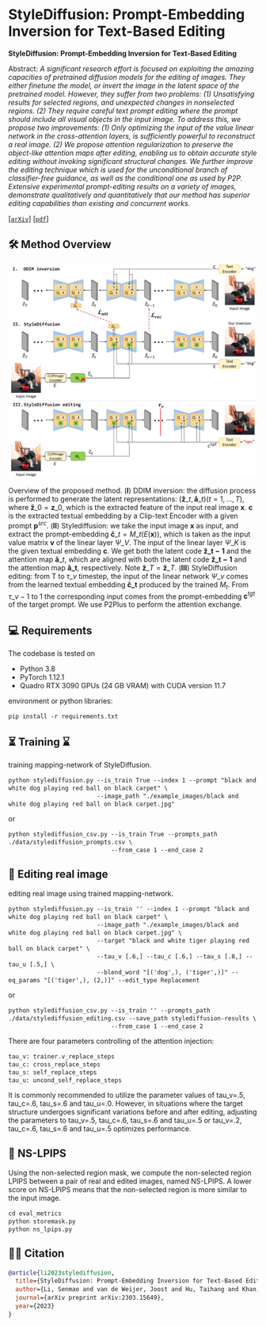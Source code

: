# StyleDiffusion: Prompt-Embedding Inversion for Text-Based Editing</sub>

**StyleDiffusion: Prompt-Embedding Inversion for Text-Based Editing**<br>

Abstract: *A significant research effort is focused on exploiting the amazing capacities of pretrained diffusion models for the editing of images. They either finetune the model, or invert the image in the latent space of the pretrained model. However, they suffer from two problems: (1) Unsatisfying results for selected regions, and unexpected changes in nonselected regions. (2) They require careful text prompt editing where the prompt should include all visual objects in the input image. To address this, we propose two improvements: (1) Only optimizing the input of the value linear network in the cross-attention layers, is sufficiently powerful to reconstruct a real image. (2) We propose attention regularization to preserve the object-like attention maps after editing, enabling us to obtain accurate style editing without invoking significant structural changes. We further improve the editing technique which is used for the unconditional branch of classifier-free guidance, as well as the conditional one as used by P2P. Extensive experimental prompt-editing results on a variety of images, demonstrate qualitatively and quantitatively that our method has superior editing capabilities than existing and concurrent works.*

[[`arXiv`](https://arxiv.org/abs/2303.15649)] [[`pdf`](https://arxiv.org/pdf/2303.15649.pdf)]

## 🛠️ Method Overview
<span id="method-overview"></span>

![Random Sample](./docs/Overview.jpg)

Overview of the proposed method. ($\textbf{I}$) DDIM inversion: the diffusion process is performed to generate the latent representations: ${(\mathbf{\hat{z}}\_t, \mathbf{\hat{a}}\_t)} (t = 1,...,T)$, where $\mathbf{\hat{z}}\_0 = \mathbf{z}\_0$, which is the extracted feature of the input real image $\mathbf{x}$. $\mathbf{c}$ is the extracted textual embedding by a Clip-text Encoder with a given prompt $\mathbf{p}^{src}$.    ($\textbf{II}$) Stylediffusion: we take the input image $\mathbf{x}$ as input, and extract the prompt-embedding $\mathbf{\widetilde{c}}\_{t} = M\_{t}\left ( E(\mathbf{\mathbf{x}})\right )$, which is taken as the input value matrix $\mathbf{v}$ of the linear layer $\Psi\_V$. The input of  the linear layer $\Psi\_K$ is the given textual embedding $\mathbf{c}$.  We get both the latent code $\mathbf{\widetilde{z}\_{t-1}}$ and the attention map $\mathbf{\widetilde{a}}\_t$, which are aligned with both the latent code $\mathbf{\hat{z}\_{t-1}}$ and the attention map $\mathbf{\hat{a}\_{t}}$, respectively.  Note  $\mathbf{\widetilde{z}}\_T = \mathbf{\hat{z}}\_T$.     ($\textbf{III}$) StyleDiffusion editing: from T to $\tau\_v$ timestep, the input of the linear network $\Psi\_v$ comes from the learned textual embedding $\mathbf{\widetilde {c}\_{t}}$ produced by the trained $M_t$. From $\tau\_{v}-1$ to 1 the corresponding input comes from the prompt-embedding $\mathbf{c}^{tgt}$ of the target prompt. We use P2Plus to perform the attention exchange.

## 💻 Requirements
<span id="requirements"></span>

The codebase is tested on 
* Python 3.8
* PyTorch 1.12.1
* Quadro RTX 3090 GPUs (24 GB VRAM) with CUDA version 11.7

environment or python libraries:

```
pip install -r requirements.txt
```


## ⏳ Training ⌛
<span id="training"></span>
training mapping-network of StyleDiffusion.

```
python stylediffusion.py --is_train True --index 1 --prompt "black and white dog playing red ball on black carpet" \
                         --image_path "./example_images/black and white dog playing red ball on black carpet.jpg"
```

or

```
python stylediffusion_csv.py --is_train True --prompts_path ./data/stylediffusion_prompts.csv \
                             --from_case 1 --end_case 2
```

## 🎊 Editing real image
<span id="editing-real-image"></span>

editing real image using trained mapping-network.
```
python stylediffusion.py --is_train '' --index 1 --prompt "black and white dog playing red ball on black carpet" \
                         --image_path "./example_images/black and white dog playing red ball on black carpet.jpg" \
                         --target "black and white tiger playing red ball on black carpet" \
                         --tau_v [.6,] --tau_c [.6,] --tau_s [.8,] --tau_u [.5,] \
                         --blend_word "[('dog',), ('tiger',)]" --eq_params "[('tiger',), (2,)]" --edit_type Replacement
```

or

```
python stylediffusion_csv.py --is_train '' --prompts_path ./data/stylediffusion_editing.csv --save_path stylediffusion-results \
                             --from_case 1 --end_case 2
```

There are four parameters controlling of the attention injection:
```
tau_v: trainer.v_replace_steps
tau_c: cross_replace_steps
tau_s: self_replace_steps
tau_u: uncond_self_replace_steps
```
It is commonly recommended to utilize the parameter values of tau_v=.5, tau_c=.6, tau_s=.6 and tau_u=.0. However, in situations where the target structure undergoes significant variations before and after editing, 
adjusting the parameters to tau_v=.5, tau_c=.6, tau_s=.6 and tau_u=.5 or tau_v=.2, tau_c=.6, tau_s=.6 and tau_u=.5 optimizes performance.

## 📏 NS-LPIPS
<span id="ns-lpips"></span>

Using the non-selected region mask, we compute the non-selected region LPIPS between a pair of real and edited images, named NS-LPIPS. A lower score on NS-LPIPS means that the non-selected region is more similar to the input image.
```
cd eval_metrics
python storemask.py
python ns_lpips.py
```

## 🤝🏻 Citation
<span id="citation"></span>

```bibtex
@article{li2023stylediffusion,
  title={StyleDiffusion: Prompt-Embedding Inversion for Text-Based Editing},
  author={Li, Senmao and van de Weijer, Joost and Hu, Taihang and Khan, Fahad Shahbaz and Hou, Qibin and Wang, Yaxing and Yang, Jian},
  journal={arXiv preprint arXiv:2303.15649},
  year={2023}
}
```



